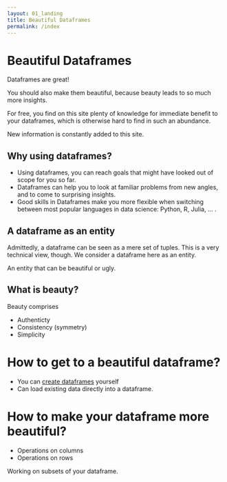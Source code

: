 ```yaml
---
layout: 01_landing
title: Beautiful Dataframes
permalink: /index
---
```


# Beautiful Dataframes

Dataframes are great! 

You should also make them beautiful, because beauty leads to so much more insights. 

For free, you find on this site plenty of knowledge for immediate benefit to your dataframes, which is otherwise hard to find in such an abundance.

New information is constantly added to this site. 

## Why using dataframes?

- Using dataframes, you can reach goals that might have looked out of scope for you so far.
- Dataframes can help you to look at familiar problems from new angles, and to come to surprising insights.
- Good skills in Dataframes make you more flexible when switching between most popular languages in data science: Python, R, Julia, … . 

## A dataframe as an entity

Admittedly, a dataframe can be seen as a mere set of tuples. This is a very technical view, though.
We consider a dataframe here as an entity.

An entity that can be beautiful or ugly.


## What is beauty?

Beauty comprises
- Authenticty
- Consistency (symmetry)
- Simplicity


# How to get to a beautiful dataframe?

- You can [create dataframes](pandas_createDF) yourself
- Can load existing data directly into a dataframe.

# How to make your dataframe more beautiful?


- Operations on columns
- Operations on rows

Working on subsets of your dataframe.






